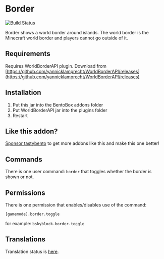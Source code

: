 # Border
[![Build Status](https://ci.codemc.io/job/BentoBoxWorld/job/Border/badge/icon)](https://ci.codemc.io/job/BentoBoxWorld/job/Border/)

Border shows a world border around islands. The world border is the Minecraft world border and players cannot go outside of it.

## Requirements

Requires WorldBorderAPI plugin. Download from [https://github.com/yannicklamprecht/WorldBorderAPI/releases](https://github.com/yannicklamprecht/WorldBorderAPI/releases)

## Installation
1. Put this jar into the BentoBox addons folder
2. Put WorldBorderAPI jar into the plugins folder
3. Restart

## Like this addon?
[Sponsor tastybento](https://github.com/sponsors/tastybento) to get more addons like this and make this one better!

## Commands

There is one user command: `border` that toggles whether the border is shown or not.

## Permissions

There is one permission that enables/disables use of the command:

`[gamemode].border.toggle`

for example: `bskyblock.border.toggle`

## Translations

Translation status is [here](Translate-Border).
